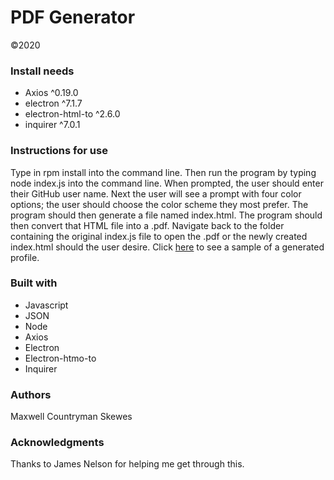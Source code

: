 # PDF Generator
©2020

### Install needs
* Axios ^0.19.0
* electron ^7.1.7
* electron-html-to ^2.6.0
* inquirer ^7.0.1

### Instructions for use
Type in rpm install into the command line.
Then run the program by typing node index.js into the command line.
When prompted, the user should enter their GitHub user name.
Next the user will see a prompt with four color options; the user should choose the color scheme they most prefer.
The program should then generate a file named index.html.
The program should then convert that HTML file into a .pdf.
Navigate back to the folder containing the original index.js file to open the .pdf or the newly created index.html should the user desire.
Click [here](https://maxskewes.github.io/PDF-Profile-Generator/) to see a sample of a generated profile.

### Built with
* Javascript
* JSON
* Node
* Axios
* Electron
* Electron-htmo-to
* Inquirer

### Authors
Maxwell Countryman Skewes

### Acknowledgments
Thanks to James Nelson for helping me get through this.

